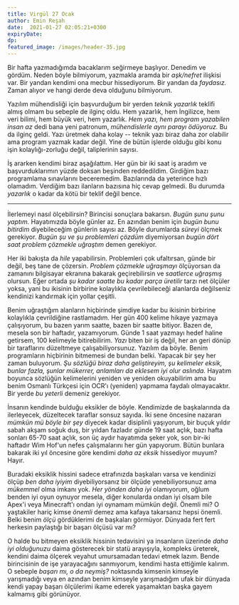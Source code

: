 ```yaml
---
title: Virgül 27 Ocak 
author: Emin Reşah
date:  2021-01-27 02:05:21+0300
expiryDate:
dp: 
featured_image: /images/header-35.jpg
---
```



Bir hafta yazmadığımda bacaklarım seğirmeye başlıyor. Denedim ve gördüm. Neden böyle bilmiyorum, yazmakla aramda bir *aşk/nefret* ilişkisi var. Bir yandan kendimi ona mecbur hissediyorum. Bir yandan da *faydasız.* Zaman alıyor ve hangi derde deva olduğunu bilmiyorum. 

Yazılım mühendisliği için başvurduğum bir yerden *teknik yazarlık* teklifi almış olmam bu sebeple de ilginç oldu. Hem yazarlık, hem İngilizce, hem veri bilimi, hem büyük veri, hem yazarlık. *Hem yazı, hem program yazabilen insan az* dedi bana yeni patronum, *mühendislerle aynı parayı ödüyoruz.* Bu da ilginç geldi. Yazı üretmek daha kolay -- teknik yazı biraz daha zor olabilir ama program yazmak kadar değil. Yine de bütün işlerde olduğu gibi konu işin kolaylığı-zorluğu değil, taliplerinin sayısı. 

İş ararken kendimi biraz aşağılattım. Her gün bir iki saat iş aradım ve başvurduklarımın yüzde doksan beşinden reddedildim. Girdiğim bazı programlama sınavlarını beceremedim. Bazılarında da yeterince hızlı olamadım. Verdiğim bazı ilanların bazısına hiç cevap gelmedi. Bu durumda *yazarlık* o kadar da kötü bir teklif değil bence. 

---

İlerlemeyi nasıl ölçebilirsin? Birincisi sonuçlara bakarsın. *Bugün şunu şunu yaptım.* Hayatımızda böyle günler az. En azından benim için *bugün bunu bitirdim* diyebileceğim günlerin sayısı az. Böyle durumlarda *süreyi* ölçmek gerekiyor. *Bugün şu ve şu problemleri çözdüm* diyemiyorsan *bugün dört saat problem çözmekle uğraştım* demen gerekiyor. 

Her iki bakışta da *hile* yapabilirsin. Problemleri çok ufaltırsan, günde bir değil, beş tane de çözersin. *Problem çözmekle uğraşmayı* ölçüyorsan da zamanını bilgisayar ekranına bakarak geçirebilirsin ve *saatlerce uğraşmış* olursun. Eğer ortada *şu kadar saatte bu kadar parça üretilir* tarzı net ölçüler yoksa, yani bu ikisinin birbirine kolaylıkla çevrilebileceği alanlarda değilseniz kendinizi kandırmak için yollar çeşitli. 

Benim uğraştığım alanların hiçbirinde şimdiye kadar bu ikisinin birbirine kolaylıkla çevrildiğine rastlamadım. Her gün 400 kelime hikaye yazmaya çalışıyorum, bu bazen yarım saatte, bazen bir saatte bitiyor. Bazen de, mesela son bir haftadır, yazamıyorum. Günde 1 saat yazmayı hedef haline getirsem, 100 kelimeyle bitirebilirim. *Yazı* biten bir iş değil, her an geri dönüp bir taraflarını düzeltmeye çalışabiliyorsunuz. Yazılım da böyle. Benim programların hiçbirinin bitmemesi de bundan belki. Yapacak bir şey her zaman buluyorum. *Şu sözlüğü biraz daha geliştireyim, şu kelimeler eksik, bunlar fazla, şunlar mükerrer, anlamları da eklesem iyi olur aslında.* Hayatım boyunca sözlüğün kelimelerini yeniden ve yeniden okuyabilirim ama bu benim Osmanlı Türkçesi için OCR'ı (yeniden) yapmama faydalı olmayacaktır. Bir yerde *bu yeterli* demeniz gerekiyor. 

İnsanın kendinde bulduğu eksikler de böyle. Kendimizde de başkalarında da ilerleyecek, düzeltecek taraflar sonsuz sayıda. İki sene öncesine nazaran *mümkün mü böyle bir şey* diyecek kadar disiplinli yaşıyorum, bir buçuk yıldır sabah akşam soğuk duş, bir yıldan fazladır günde 19 saat açlık, bazı hafta sonları 65-70 saat açlık, son üç aydır hayatımda şeker yok, son bir-iki haftadır Wim Hof'un nefes çalışmalarını her gün yapıyorum. Bütün bunlara bakarak iki yıl öncesine göre kendimi *daha az eksik* hissediyor muyum? Hayır. 

Buradaki eksiklik hissini sadece etrafınızda başkaları varsa ve kendinizi ölçüp *ben daha iyiyim* diyebiliyorsanız bir ölçüde yenebiliyorsunuz ama *mükemmel* olma imkanı yok. *Her yönden daha iyi* olamıyorum, oğlum benden iyi oyun oynuyor mesela, diğer konularda ondan iyi olsam bile Apex'i veya Minecraft'ı ondan iyi oynamam mümkün değil. Önemli mi? O yaştakiler hariç kimse *önemli* demez ama kafaya takarsanız hepsi önemli. Belki benim *ölçü* gördüklerimi de başkaları görmüyor. Dünyada fert fert herkesin paylaştığı bir başarı ölçüsü var mı?

O halde bu bitmeyen eksiklik hissinin tedavisini ya insanların üzerinde *daha iyi olduğunuzu* daima gösterecek bir statü arayışıyla, kompleks üreterek, kendini daima ölçerek veyahut umursamadan tedavi etmek lazım. Bende birincisinin de işe yarayacağını sanmıyorum, kendimi hasta ettiğimle kalırım. O sebeple *başarı mı, o da neymiş?* noktasında kimsenin kimseyle yarışmadığı veya en azından benim kimseyle yarışmadığım ufak bir dünyada kendi yapay başarı ölçülerimi ikame ederek yaşamaktan başka gayem kalmamış gibi görünüyor. 

